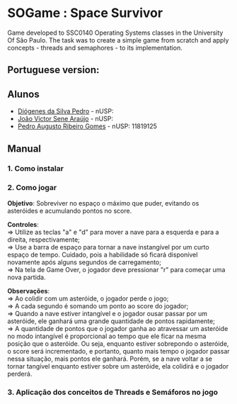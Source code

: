 # SOGame : Space Survivor

Game developed to SSC0140 Operating Systems classes in the University Of São Paulo. The task was to create a simple game from scratch and apply concepts - threads 
and semaphores - to its implementation.

## Portuguese version:

## Alunos 
 * [Diógenes da Silva Pedro](https://github.com/DioPedro) - nUSP:
 * [João Victor Sene Araújo](https://github.com/JoaoVSene) - nUSP:
 * [Pedro Augusto Ribeiro Gomes](https://github.com/pedroaurgomes) - nUSP: 11819125

## Manual

### 1. Como instalar

### 2. Como jogar

**Objetivo**: Sobreviver no espaço o máximo que puder, evitando os asteróides e acumulando pontos no score.

**Controles**: <br>
  => Utilize as teclas "a" e "d" para mover a nave para a esquerda e para a direita, respectivamente;<br>
  => Use a barra de espaço para tornar a nave instangível por um curto espaço de tempo. Cuidado, pois a habilidade só ficará disponível novamente após alguns segundos de carregamento;<br>
  => Na tela de Game Over, o jogador deve pressionar "r" para começar uma nova partida.<br>

**Observações**:<br>
  => Ao colidir com um asteróide, o jogador perde o jogo;<br>
  => A cada segundo é somando um ponto ao score do jogador;<br>
  => Quando a nave estiver intangível e o jogador ousar passar por um asteróide, ele ganhará uma grande quantidade de pontos rapidamente;<br>
  => A quantidade de pontos que o jogador ganha ao atravessar um asteróide no modo intangível é proporcional ao tempo que ele ficar na mesma posição que o asteróide. Ou seja, enquanto estiver sobrepondo o asteróide, o score será incrementado, e portanto, quanto mais tempo o jogador passar nessa situação, mais pontos ele ganhará. Porém, se a nave voltar a se tornar tangível enquanto estiver sobre um asteróide, ela colidirá e o jogador perderá.<br>
 

### 3. Aplicação dos conceitos de Threads e Semáforos no jogo
